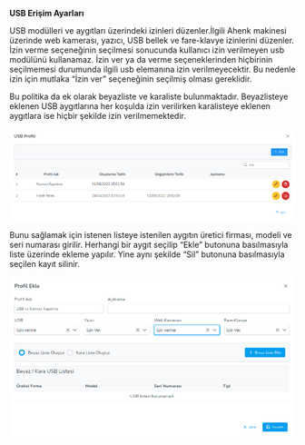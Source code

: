 **USB Erişim Ayarları**

USB modülleri ve aygıtları üzerindeki izinleri düzenler.İlgili Ahenk makinesi üzerinde web kamerası, yazıcı, USB bellek 
ve fare-klavye izinlerini düzenler. İzin verme seçeneğinin seçilmesi sonucunda kullanıcı izin verilmeyen usb modülünü 
kullanamaz. İzin ver ya da verme seçeneklerinden hiçbirinin seçilmemesi durumunda ilgili usb elemanına izin verilmeyecektir. 
Bu nedenle izin için mutlaka “İzin ver” seçeneğinin seçilmiş olması gereklidir.

Bu politika da ek olarak beyazliste ve karaliste bulunmaktadır. Beyazlisteye eklenen USB aygıtlarına her koşulda izin 
verilirken karalisteye eklenen aygıtlara ise hiçbir şekilde izin verilmemektedir.

[![Profil](../images/profiles/usbProfile.png)](../images/profiles/usbProfile.png)

Bunu sağlamak için istenen listeye istenilen aygıtın üretici firması, modeli ve seri numarası girilir. Herhangi bir aygıt 
seçilip “Ekle” butonuna basılmasıyla liste üzerinde ekleme yapılır. Yine aynı şekilde “Sil” butonuna basılmasıyla seçilen 
kayıt silinir.


[![Profil](../images/profiles/usbPolicy.png)](../images/profiles/usbPolicy.png)


<link href=/lider3.0/assets/style.css rel=stylesheet></link>
